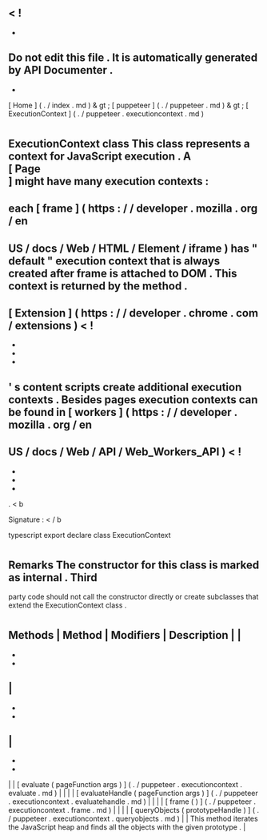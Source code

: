 <
!
-
-
Do
not
edit
this
file
.
It
is
automatically
generated
by
API
Documenter
.
-
-
>
[
Home
]
(
.
/
index
.
md
)
&
gt
;
[
puppeteer
]
(
.
/
puppeteer
.
md
)
&
gt
;
[
ExecutionContext
]
(
.
/
puppeteer
.
executioncontext
.
md
)
#
#
ExecutionContext
class
This
class
represents
a
context
for
JavaScript
execution
.
A
\
[
Page
\
]
might
have
many
execution
contexts
:
-
each
[
frame
]
(
https
:
/
/
developer
.
mozilla
.
org
/
en
-
US
/
docs
/
Web
/
HTML
/
Element
/
iframe
)
has
"
default
"
execution
context
that
is
always
created
after
frame
is
attached
to
DOM
.
This
context
is
returned
by
the
method
.
-
[
Extension
]
(
https
:
/
/
developer
.
chrome
.
com
/
extensions
)
<
!
-
-
-
-
>
'
s
content
scripts
create
additional
execution
contexts
.
Besides
pages
execution
contexts
can
be
found
in
[
workers
]
(
https
:
/
/
developer
.
mozilla
.
org
/
en
-
US
/
docs
/
Web
/
API
/
Web_Workers_API
)
<
!
-
-
-
-
>
.
<
b
>
Signature
:
<
/
b
>
typescript
export
declare
class
ExecutionContext
#
#
Remarks
The
constructor
for
this
class
is
marked
as
internal
.
Third
-
party
code
should
not
call
the
constructor
directly
or
create
subclasses
that
extend
the
ExecutionContext
class
.
#
#
Methods
|
Method
|
Modifiers
|
Description
|
|
-
-
-
|
-
-
-
|
-
-
-
|
|
[
evaluate
(
pageFunction
args
)
]
(
.
/
puppeteer
.
executioncontext
.
evaluate
.
md
)
|
|
|
|
[
evaluateHandle
(
pageFunction
args
)
]
(
.
/
puppeteer
.
executioncontext
.
evaluatehandle
.
md
)
|
|
|
|
[
frame
(
)
]
(
.
/
puppeteer
.
executioncontext
.
frame
.
md
)
|
|
|
|
[
queryObjects
(
prototypeHandle
)
]
(
.
/
puppeteer
.
executioncontext
.
queryobjects
.
md
)
|
|
This
method
iterates
the
JavaScript
heap
and
finds
all
the
objects
with
the
given
prototype
.
|
